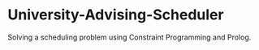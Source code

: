 # University-Advising-Scheduler
Solving a scheduling problem using Constraint Programming and Prolog.
